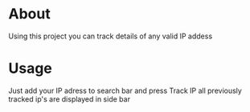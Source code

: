 # About
Using this project you can track details of any valid IP addess

# Usage
Just add your IP adress to search bar and press Track IP
all previously tracked ip's are displayed in side bar